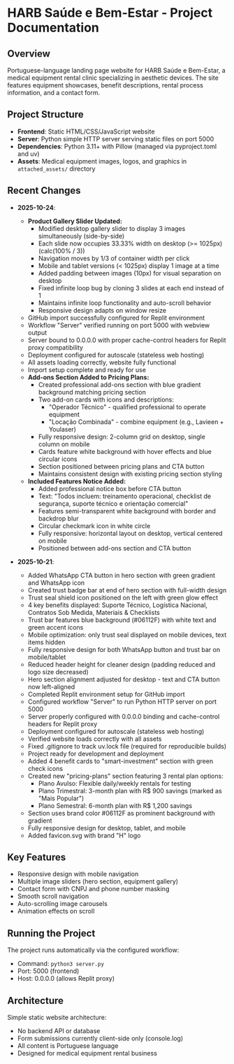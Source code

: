 # HARB Saúde e Bem-Estar - Project Documentation

## Overview
Portuguese-language landing page website for HARB Saúde e Bem-Estar, a medical equipment rental clinic specializing in aesthetic devices. The site features equipment showcases, benefit descriptions, rental process information, and a contact form.

## Project Structure
- **Frontend**: Static HTML/CSS/JavaScript website
- **Server**: Python simple HTTP server serving static files on port 5000
- **Dependencies**: Python 3.11+ with Pillow (managed via pyproject.toml and uv)
- **Assets**: Medical equipment images, logos, and graphics in `attached_assets/` directory

## Recent Changes
- **2025-10-24**: 
  - **Product Gallery Slider Updated:**
    - Modified desktop gallery slider to display 3 images simultaneously (side-by-side)
    - Each slide now occupies 33.33% width on desktop (>= 1025px) (calc(100% / 3))
    - Navigation moves by 1/3 of container width per click
    - Mobile and tablet versions (< 1025px) display 1 image at a time
    - Added padding between images (10px) for visual separation on desktop
    - Fixed infinite loop bug by cloning 3 slides at each end instead of 1
    - Maintains infinite loop functionality and auto-scroll behavior
    - Responsive design adapts on window resize
  - GitHub import successfully configured for Replit environment
  - Workflow "Server" verified running on port 5000 with webview output
  - Server bound to 0.0.0.0 with proper cache-control headers for Replit proxy compatibility
  - Deployment configured for autoscale (stateless web hosting)
  - All assets loading correctly, website fully functional
  - Import setup complete and ready for use
  - **Add-ons Section Added to Pricing Plans:**
    - Created professional add-ons section with blue gradient background matching pricing section
    - Two add-on cards with icons and descriptions:
      - "Operador Técnico" - qualified professional to operate equipment
      - "Locação Combinada" - combine equipment (e.g., Lavieen + Youlaser)
    - Fully responsive design: 2-column grid on desktop, single column on mobile
    - Cards feature white background with hover effects and blue circular icons
    - Section positioned between pricing plans and CTA button
    - Maintains consistent design with existing pricing section styling
  - **Included Features Notice Added:**
    - Added professional notice box before CTA button
    - Text: "Todos incluem: treinamento operacional, checklist de segurança, suporte técnico e orientação comercial"
    - Features semi-transparent white background with border and backdrop blur
    - Circular checkmark icon in white circle
    - Fully responsive: horizontal layout on desktop, vertical centered on mobile
    - Positioned between add-ons section and CTA button

- **2025-10-21**: 
  - Added WhatsApp CTA button in hero section with green gradient and WhatsApp icon
  - Created trust badge bar at end of hero section with full-width design
  - Trust seal shield icon positioned on the left with green glow effect
  - 4 key benefits displayed: Suporte Técnico, Logística Nacional, Contratos Sob Medida, Materiais & Checklists
  - Trust bar features blue background (#06112F) with white text and green accent icons
  - Mobile optimization: only trust seal displayed on mobile devices, text items hidden
  - Fully responsive design for both WhatsApp button and trust bar on mobile/tablet
  - Reduced header height for cleaner design (padding reduced and logo size decreased)
  - Hero section alignment adjusted for desktop - text and CTA button now left-aligned
  - Completed Replit environment setup for GitHub import
  - Configured workflow "Server" to run Python HTTP server on port 5000
  - Server properly configured with 0.0.0.0 binding and cache-control headers for Replit proxy
  - Deployment configured for autoscale (stateless web hosting)
  - Verified website loads correctly with all assets
  - Fixed .gitignore to track uv.lock file (required for reproducible builds)
  - Project ready for development and deployment
  - Added 4 benefit cards to "smart-investment" section with green check icons
  - Created new "pricing-plans" section featuring 3 rental plan options:
    - Plano Avulso: Flexible daily/weekly rentals for testing
    - Plano Trimestral: 3-month plan with R$ 900 savings (marked as "Mais Popular")
    - Plano Semestral: 6-month plan with R$ 1,200 savings
  - Section uses brand color #06112F as prominent background with gradient
  - Fully responsive design for desktop, tablet, and mobile
  - Added favicon.svg with brand "H" logo

## Key Features
- Responsive design with mobile navigation
- Multiple image sliders (hero section, equipment gallery)
- Contact form with CNPJ and phone number masking
- Smooth scroll navigation
- Auto-scrolling image carousels
- Animation effects on scroll

## Running the Project
The project runs automatically via the configured workflow:
- Command: `python3 server.py`
- Port: 5000 (frontend)
- Host: 0.0.0.0 (allows Replit proxy)

## Architecture
Simple static website architecture:
- No backend API or database
- Form submissions currently client-side only (console.log)
- All content is Portuguese language
- Designed for medical equipment rental business
